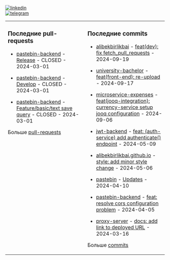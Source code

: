 [![linkedin](https://img.shields.io/badge/-Alibek_Birlikbai-161616?style=flat-square&labelColor=161616&logo=LinkedIn&logoColor=white&color=161616)](https://www.linkedin.com/in/alibek-birlikbai/)  
[![telegram](https://img.shields.io/badge/-@alibekbirlikbai-161616?style=flat-square&labelColor=161616&logo=Telegram&logoColor=white&color=161616)](https://t.me/alibekbirlikbai)


<table><tr>
<td valign="top" width="50%">

### Последние pull-requests
<!-- recent_pull_requests starts -->
- [pastebin-backend](https://github.com/alibekbirlikbai/pastebin-backend) - [Release](https://github.com/alibekbirlikbai/pastebin-backend/pull/3) - CLOSED - 2024-03-01

- [pastebin-backend](https://github.com/alibekbirlikbai/pastebin-backend) - [Develop](https://github.com/alibekbirlikbai/pastebin-backend/pull/2) - CLOSED - 2024-03-01

- [pastebin-backend](https://github.com/alibekbirlikbai/pastebin-backend) - [Feature/basic/text save query](https://github.com/alibekbirlikbai/pastebin-backend/pull/1) - CLOSED - 2024-03-01
<!-- recent_pull_requests ends -->
Больше [pull-requests](https://github.com/alibekbirlikbai/alibekbirlikbai/blob/main/md/pull_requests.md)

</td>


<td valign="top" width="50%">

### Последние commits
<!-- recent_commits starts -->
- [alibekbirlikbai](https://github.com/alibekbirlikbai/alibekbirlikbai) - [feat(dev): fix fetch_pull_requests](https://github.com/alibekbirlikbai/alibekbirlikbai/commit/261f0c22c6d6176feaa81608117e5a4bdd43ecad) - 2024-09-19

- [university-bachelor](https://github.com/alibekbirlikbai/university-bachelor) - [feat(front-end): re-upload](https://github.com/alibekbirlikbai/university-bachelor/commit/d6bddf0ce625bbc2882a7c122630615912c7fb81) - 2024-09-17

- [microservice-expenses](https://github.com/alibekbirlikbai/microservice-expenses) - [feat(jooq-integration): currency-service setup jooq configuration](https://github.com/alibekbirlikbai/microservice-expenses/commit/1bd69d192c3fa97a024ae322d9c3b1a413bd2d33) - 2024-09-06

- [jwt-backend](https://github.com/alibekbirlikbai/jwt-backend) - [feat: (auth-service) add authenticate() endpoint](https://github.com/alibekbirlikbai/jwt-backend/commit/77d7064f9091f6e135295ed44f203647ffcfdb84) - 2024-05-09

- [alibekbirlikbai.github.io](https://github.com/alibekbirlikbai/alibekbirlikbai.github.io) - [style: add minor style change](https://github.com/alibekbirlikbai/alibekbirlikbai.github.io/commit/b2fe42d2c721fbe6485dcb80d5f31c64091a34ea) - 2024-05-06

- [pastebin](https://github.com/alibekbirlikbai/pastebin) - [Updates](https://github.com/alibekbirlikbai/pastebin/commit/cc8addde9c7b162a693fcde84b5ce5b717a96e54) - 2024-04-10

- [pastebin-backend](https://github.com/alibekbirlikbai/pastebin-backend) - [feat: resolve cors configuration problem](https://github.com/alibekbirlikbai/pastebin-backend/commit/d3d1f3f2af371254075460dbf1be751d046866ab) - 2024-04-05

- [proxy-server](https://github.com/alibekbirlikbai/proxy-server) - [docs: add link to deployed URL](https://github.com/alibekbirlikbai/proxy-server/commit/150c67582b00233b8e7eb7b18a55e0e4f0f7efdc) - 2024-03-16
<!-- recent_commits ends -->
Больше [commits](https://github.com/alibekbirlikbai/alibekbirlikbai/blob/main/md/commits.md)

</td>

</tr></table>
